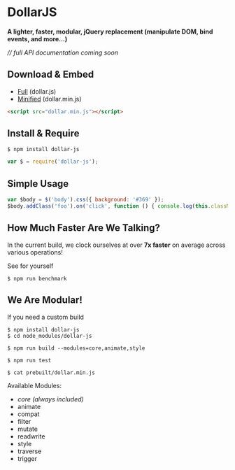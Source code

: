 # DollarJS

**A lighter, faster, modular, jQuery replacement (manipulate DOM, bind events, and more...)**

*// full API documentation coming soon*

## Download & Embed
 * [Full](https://raw.githubusercontent.com/seebigs/dollar-js/master/prebuilt/dollar.js) (dollar.js)
 * [Minified](https://raw.githubusercontent.com/seebigs/dollar-js/master/prebuilt/dollar.min.js) (dollar.min.js)
```html
<script src="dollar.min.js"></script>
```

## Install & Require
```
$ npm install dollar-js
```
```js
var $ = require('dollar-js');
```

## Simple Usage
```js
var $body = $('body').css({ background: '#369' });
$body.addClass('foo').on('click', function () { console.log(this.className); });
```

## How Much Faster Are We Talking?
In the current build, we clock ourselves at over **7x faster** on average across various operations!

See for yourself
```
$ npm run benchmark
```

## We Are Modular!
If you need a custom build
```
$ npm install dollar-js
$ cd node_modules/dollar-js

$ npm run build --modules=core,animate,style

$ npm run test

$ cat prebuilt/dollar.min.js
```
Available Modules:
- *core (always included)*
- animate
- compat
- filter
- mutate
- readwrite
- style
- traverse
- trigger
